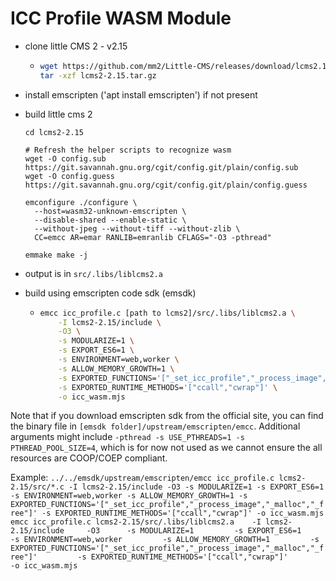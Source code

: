 # ICC Profile WASM Module

- clone little CMS 2 - v2.15
  - ````bash
    wget https://github.com/mm2/Little-CMS/releases/download/lcms2.15/lcms2-2.15.tar.gz
    tar -xzf lcms2-2.15.tar.gz
    ````
- install emscripten ('apt install emscripten') if not present

- build little cms 2
  ````
  cd lcms2-2.15

  # Refresh the helper scripts to recognize wasm
  wget -O config.sub  https://git.savannah.gnu.org/cgit/config.git/plain/config.sub
  wget -O config.guess https://git.savannah.gnu.org/cgit/config.git/plain/config.guess
  
  emconfigure ./configure \
    --host=wasm32-unknown-emscripten \
    --disable-shared --enable-static \
    --without-jpeg --without-tiff --without-zlib \
    CC=emcc AR=emar RANLIB=emranlib CFLAGS="-O3 -pthread"
  
  emmake make -j
  ```` 
- output is in ``src/.libs/liblcms2.a``    


- build using emscripten code sdk (emsdk)
  - ````bash
    emcc icc_profile.c [path to lcms2]/src/.libs/liblcms2.a \
        -I lcms2-2.15/include \
        -O3 \
        -s MODULARIZE=1 \
        -s EXPORT_ES6=1 \
        -s ENVIRONMENT=web,worker \
        -s ALLOW_MEMORY_GROWTH=1 \
        -s EXPORTED_FUNCTIONS='["_set_icc_profile","_process_image","_malloc","_free"]' \
        -s EXPORTED_RUNTIME_METHODS='["ccall","cwrap"]' \
        -o icc_wasm.mjs
    ````
Note that if you download emscripten sdk from the official site, you can find the binary
file in `[emsdk folder]/upstream/emscripten/emcc`.
Additional arguments might include ``-pthread -s USE_PTHREADS=1 -s PTHREAD_POOL_SIZE=4``, which
is for now not used as we cannot ensure the all resources are COOP/COEP compliant.

Example:
``../../emsdk/upstream/emscripten/emcc icc_profile.c lcms2-2.15/src/*.c -I lcms2-2.15/include -O3 -s MODULARIZE=1 -s EXPORT_ES6=1 -s ENVIRONMENT=web,worker -s ALLOW_MEMORY_GROWTH=1 -s EXPORTED_FUNCTIONS='["_set_icc_profile","_process_image","_malloc","_free"]' -s EXPORTED_RUNTIME_METHODS='["ccall","cwrap"]' -o icc_wasm.mjs   ``
``
emcc icc_profile.c lcms2-2.15/src/.libs/liblcms2.a    -I lcms2-2.15/include     -O3      -s MODULARIZE=1         -s EXPORT_ES6=1         -s ENVIRONMENT=web,worker         -s ALLOW_MEMORY_GROWTH=1         -s EXPORTED_FUNCTIONS='["_set_icc_profile","_process_image","_malloc","_free"]'         -s EXPORTED_RUNTIME_METHODS='["ccall","cwrap"]'         -o icc_wasm.mjs
``